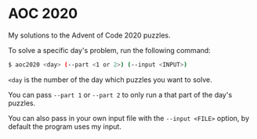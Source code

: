 # AOC 2020
My solutions to the Advent of Code 2020 puzzles.

To solve a specific day's problem, run the following command:
```bash
$ aoc2020 <day> (--part <1 or 2>) (--input <INPUT>)
```

`<day` is the number of the day which puzzles you want to solve.

You can pass `--part 1` or `--part 2` to only run a that part of the day's puzzles.

You can also pass in your own input file with the ``--input <FILE>`` option, by default the program uses my input. 

